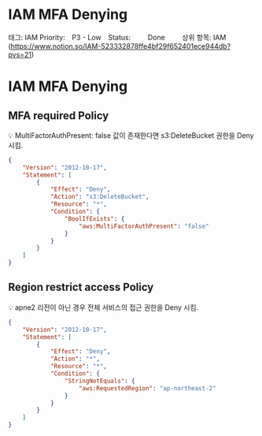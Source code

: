 # IAM MFA Denying

태그: IAM
Priority: ⠀P3 - Low⠀
Status: ⠀⠀⠀Done⠀⠀⠀
상위 항목: IAM (https://www.notion.so/IAM-523332878ffe4bf29f652401ece944db?pvs=21)

# IAM MFA Denying

## MFA required Policy

<aside>
💡 MultiFactorAuthPresent: false 값이 존재한다면 s3:DeleteBucket 권한을 Deny 시킴.

</aside>

```json
{
    "Version": "2012-10-17",
    "Statement": [
        {
            "Effect": "Deny",
            "Action": "s3:DeleteBucket",
            "Resource": "*",
            "Condition": {
                "BoolIfExists": {
                    "aws:MultiFactorAuthPresent": "false"
                }
            }
        }
    ]
}
```

## Region restrict access Policy

<aside>
💡 apne2 리전이 아닌 경우 전체 서비스의 접근 권한을 Deny 시킴.

</aside>

```json
{
    "Version": "2012-10-17",
    "Statement": [
        {
            "Effect": "Deny",
            "Action": "*",
            "Resource": "*",
            "Condition": {
                "StringNotEquals": {
                    "aws:RequestedRegion": "ap-northeast-2"
                }
            }
        }
    ]
}
```